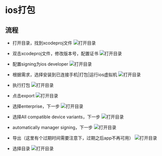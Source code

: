 # ios打包

## 流程
- 打开目录，找到xcodeproj文件
![打开目录](./images/ios1.png)

- 双击xcodeproj文件，修改版本号，配置证书
![打开目录](./images/ios2.jpg)

- 配置signing为ios developer
![打开目录](./images/ios3.jpg)

- 根据需求，选择安装到已连接手机|打包|运行ios虚拟机
![打开目录](./images/ios4.jpg)

- 执行打包
![打开目录](./images/ios5.jpg)

- 点击export
![打开目录](./images/ios6.jpg)

- 选择enterprise，下一步
![打开目录](./images/ios7.jpg)

- 选择All compatible device variants，下一步
![打开目录](./images/ios8.jpg)

- automatically manager signing，下一步
![打开目录](./images/ios9.jpg)

- 导出（这里有个过期时间需要注意下，过期之后app不再可用）
![打开目录](./images/ios10.jpg)

- 选择目录
![打开目录](./images/ios11.jpg)